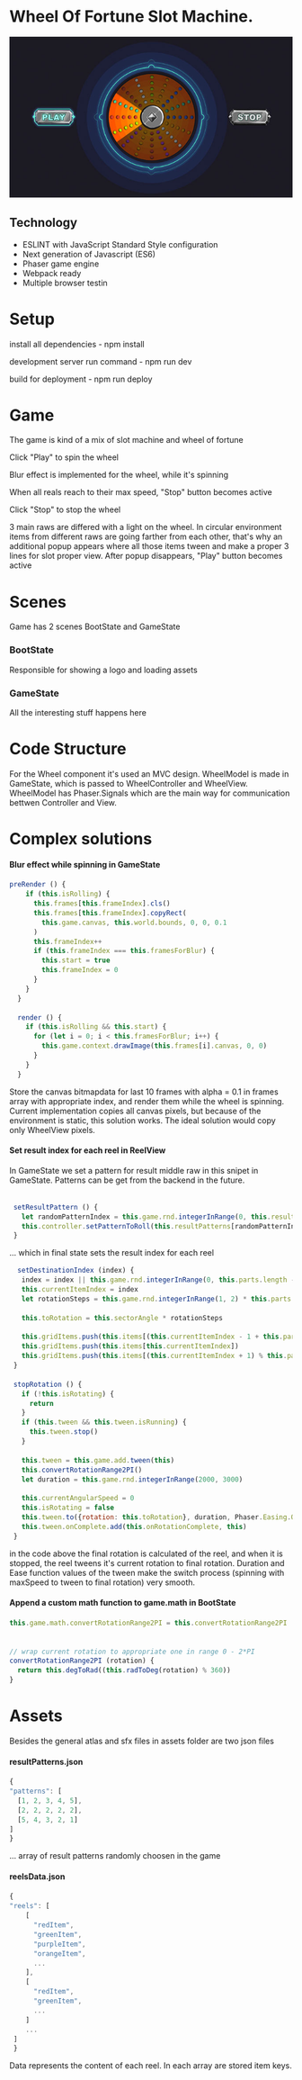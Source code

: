 # Wheel Of Fortune Slot Machine.
<img src="https://github.com/khachatur91/wheelFortune/blob/master/preview.jpg">

## Technology
- ESLINT with JavaScript Standard Style configuration
- Next generation of Javascript (ES6)
- Phaser game engine
- Webpack ready
- Multiple browser testin

# Setup
<p>install all dependencies       - npm install</p>
<p>development server run command - npm run dev</p>
<p>build for deployment           - npm run deploy</p>

# Game
The game is kind of a mix of slot machine and wheel of fortune

Click "Play" to spin the wheel

Blur effect is implemented for the wheel, while it's spinning

When all reals reach to their max speed, "Stop" button becomes active

Click "Stop" to stop the wheel

3 main raws are differed with a light on the wheel.
In circular environment items from different raws are going farther from each other, that's why 
an additional popup appears where all those items tween and make a proper 3 lines for slot proper view.
After popup disappears, "Play" button becomes active

# Scenes
Game has 2 scenes BootState and GameState

### BootState
Responsible for showing a logo and loading assets

### GameState
All the interesting stuff happens here

# Code Structure
For the Wheel component it's used an MVC design. WheelModel is made in GameState, which is passed to WheelController and WheelView. WheelModel has Phaser.Signals which are the main way for communication bettwen Controller and View.

# Complex solutions
#### Blur effect while spinning in GameState

```javascript
preRender () {
    if (this.isRolling) {
      this.frames[this.frameIndex].cls()
      this.frames[this.frameIndex].copyRect(
        this.game.canvas, this.world.bounds, 0, 0, 0.1
      )
      this.frameIndex++
      if (this.frameIndex === this.framesForBlur) {
        this.start = true
        this.frameIndex = 0
      }
    }
  }

  render () {
    if (this.isRolling && this.start) {
      for (let i = 0; i < this.framesForBlur; i++) {
        this.game.context.drawImage(this.frames[i].canvas, 0, 0)
      }
    }
  }
  ```
  
  Store the canvas bitmapdata for last 10 frames with alpha = 0.1 in frames array with appropriate index, and render them while the wheel is spinning. Current implementation copies all canvas pixels, but because of the environment is static, this solution works. The ideal solution would copy only WheelView pixels.
  
 #### Set result index for each reel in ReelView
 In GameState we set a pattern for result middle raw in this snipet in GameState. Patterns can be get from the backend in the future.
 ```javascript 
 
  setResultPattern () {
    let randomPatternIndex = this.game.rnd.integerInRange(0, this.resultPatterns.length - 1)
    this.controller.setPatternToRoll(this.resultPatterns[randomPatternIndex])
  }
 ```
 
 ... which in final state sets the result index for each reel
 
 ```javascript
   setDestinationIndex (index) {
    index = index || this.game.rnd.integerInRange(0, this.parts.length - 1)
    this.currentItemIndex = index
    let rotationSteps = this.game.rnd.integerInRange(1, 2) * this.parts.length + index

    this.toRotation = this.sectorAngle * rotationSteps

    this.gridItems.push(this.items[(this.currentItemIndex - 1 + this.parts.length) % this.parts.length])
    this.gridItems.push(this.items[this.currentItemIndex])
    this.gridItems.push(this.items[(this.currentItemIndex + 1) % this.parts.length])
  }

  stopRotation () {
    if (!this.isRotating) {
      return
    }
    if (this.tween && this.tween.isRunning) {
      this.tween.stop()
    }

    this.tween = this.game.add.tween(this)
    this.convertRotationRange2PI()
    let duration = this.game.rnd.integerInRange(2000, 3000)

    this.currentAngularSpeed = 0
    this.isRotating = false
    this.tween.to({rotation: this.toRotation}, duration, Phaser.Easing.Quadratic.Out, true)
    this.tween.onComplete.add(this.onRotationComplete, this)
  }
  ```
  
  in the code above the final rotation is calculated of the reel, and when it is stopped, the reel tweens it's current rotation to final rotation. Duration and Ease function values of the tween make the switch process (spinning with maxSpeed to tween to final rotation) very smooth.
  
  #### Append a custom math function to game.math in BootState
  
  ```javascript
  this.game.math.convertRotationRange2PI = this.convertRotationRange2PI
  

  // wrap current rotation to appropriate one in range 0 - 2*PI
  convertRotationRange2PI (rotation) {
    return this.degToRad((this.radToDeg(rotation) % 360))
  }
  ```
  # Assets
  
  Besides the general atlas and sfx files in assets folder are two json files
  
  #### resultPatterns.json
  ```javascript
  {
  "patterns": [
    [1, 2, 3, 4, 5],
    [2, 2, 2, 2, 2],
    [5, 4, 3, 2, 1]
  ]
}
```
... array of result patterns randomly choosen in the game

#### reelsData.json
```javascript
{
"reels": [
    [
      "redItem",
      "greenItem",
      "purpleItem",
      "orangeItem",
      ...
    ],
    [
      "redItem",
      "greenItem",
      ...
    ]
    ...
 ]
 }
 ```
 Data represents the content of each reel. In each array are stored item keys.

  
  
